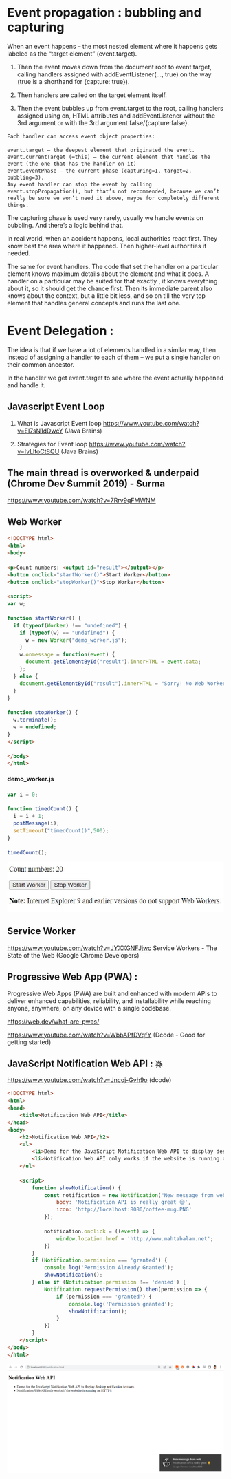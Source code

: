 # Event propagation : bubbling and capturing
When an event happens – the most nested element where it happens gets labeled as the “target element” (event.target).

1. Then the event moves down from the document root to event.target, calling handlers assigned with addEventListener(..., true) on the way (true is a shorthand for {capture: true}).

2. Then handlers are called on the target element itself.

3. Then the event bubbles up from event.target to the root, calling handlers assigned using on<event>, HTML attributes and addEventListener without the 3rd argument or with the 3rd argument false/{capture:false}.
```  
Each handler can access event object properties:

event.target – the deepest element that originated the event.
event.currentTarget (=this) – the current element that handles the event (the one that has the handler on it)
event.eventPhase – the current phase (capturing=1, target=2, bubbling=3).
Any event handler can stop the event by calling event.stopPropagation(), but that’s not recommended, because we can’t really be sure we won’t need it above, maybe for completely different things.
```
  
The capturing phase is used very rarely, usually we handle events on bubbling. And there’s a logic behind that.

In real world, when an accident happens, local authorities react first. They know best the area where it happened. Then higher-level authorities if needed.

The same for event handlers. The code that set the handler on a particular element knows maximum details about the element and what it does. A handler on a particular <td> may be suited for that exactly <td>, it knows everything about it, so it should get the chance first. Then its immediate parent also knows about the context, but a little bit less, and so on till the very top element that handles general concepts and runs the last one.

# Event Delegation :

The idea is that if we have a lot of elements handled in a similar way, then instead of assigning a handler to each of them – we put a single handler on their common ancestor.

In the handler we get event.target to see where the event actually happened and handle it.

## Javascript Event Loop

1. What is Javascript Event loop https://www.youtube.com/watch?v=EI7sN1dDwcY (Java Brains)

2. Strategies for Event loop https://www.youtube.com/watch?v=IvLltoCt8QU (Java Brains)
  
## The main thread is overworked & underpaid (Chrome Dev Summit 2019) - Surma
   https://www.youtube.com/watch?v=7Rrv9qFMWNM
  
  

## Web Worker

```html
<!DOCTYPE html>
<html>
<body>

<p>Count numbers: <output id="result"></output></p>
<button onclick="startWorker()">Start Worker</button>
<button onclick="stopWorker()">Stop Worker</button>

<script>
var w;

function startWorker() {
  if (typeof(Worker) !== "undefined") {
    if (typeof(w) == "undefined") {
      w = new Worker("demo_worker.js");
    }
    w.onmessage = function(event) {
      document.getElementById("result").innerHTML = event.data;
    };
  } else {
    document.getElementById("result").innerHTML = "Sorry! No Web Worker support.";
  }
}

function stopWorker() {
  w.terminate();
  w = undefined;
}
</script>

</body>
</html>  
```  
#### demo_worker.js
```javascript
var i = 0;

function timedCount() {
  i = i + 1;
  postMessage(i);
  setTimeout("timedCount()",500);
}

timedCount();  
```  
![Web Worker Example](web-worker.JPG?raw=true)  
  
## Service Worker
https://www.youtube.com/watch?v=JYXXGNFJjwc  Service Workers - The State of the Web (Google Chrome Developers)
  
## Progressive Web App (PWA) :
  
Progressive Web Apps (PWA) are built and enhanced with modern APIs to deliver enhanced capabilities, reliability, and installability while reaching anyone, anywhere, on any device with a single codebase.
  
https://web.dev/what-are-pwas/
  
https://www.youtube.com/watch?v=WbbAPfDVqfY (Dcode - Good for getting started)  
  
## JavaScript Notification Web API : 💥
https://www.youtube.com/watch?v=Jncoj-Gvh9o (dcode)
  
```html
<!DOCTYPE html>
<html>
<head>
    <title>Notification Web API</title>
</head>
<body>
    <h2>Notification Web API</h2>
    <ul>
        <li>Demo for the JavaScript Notification Web API to display desktop notification to users.</li>
        <li>Notification Web API only works if the website is running on HTTPS</li>
    </ul>
    
    <script>
        function showNotification() {
            const notification = new Notification("New message from web", {
                body: 'Notification API is really great 😊',
                icon: 'http://localhost:8080/coffee-mug.PNG'
            });

            notification.onclick = ((event) => {
                window.location.href = 'http://www.mahtabalam.net';
            })
        }
        if (Notification.permission === 'granted') {
            console.log('Permission Already Granted');
            showNotification();
        } else if (Notification.permission !== 'denied') {
            Notification.requestPermission().then(permission => {
                if (permission === 'granted') {
                    console.log('Permission granted');
                    showNotification();
                }
            })
        }
    </script>
</body>
</html>
```  
![Notification](notification.PNG?raw=true)
  
  
  
  

  
